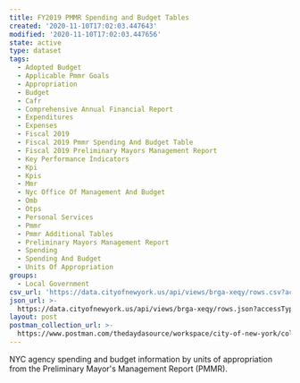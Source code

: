 ```yaml
---
title: FY2019 PMMR Spending and Budget Tables
created: '2020-11-10T17:02:03.447643'
modified: '2020-11-10T17:02:03.447656'
state: active
type: dataset
tags:
  - Adopted Budget
  - Applicable Pmmr Goals
  - Appropriation
  - Budget
  - Cafr
  - Comprehensive Annual Financial Report
  - Expenditures
  - Expenses
  - Fiscal 2019
  - Fiscal 2019 Pmmr Spending And Budget Table
  - Fiscal 2019 Preliminary Mayors Management Report
  - Key Performance Indicators
  - Kpi
  - Kpis
  - Mmr
  - Nyc Office Of Management And Budget
  - Omb
  - Otps
  - Personal Services
  - Pmmr
  - Pmmr Additional Tables
  - Preliminary Mayors Management Report
  - Spending
  - Spending And Budget
  - Units Of Appropriation
groups:
  - Local Government
csv_url: 'https://data.cityofnewyork.us/api/views/brga-xeqy/rows.csv?accessType=DOWNLOAD'
json_url: >-
  https://data.cityofnewyork.us/api/views/brga-xeqy/rows.json?accessType=DOWNLOAD
layout: post
postman_collection_url: >-
  https://www.postman.com/thedaydasource/workspace/city-of-new-york/collection/15909983-ba06c5f3-7a62-477f-a719-33e874571650
---
```

NYC agency spending and budget information by units of appropriation from the Preliminary Mayor's Management Report (PMMR).
